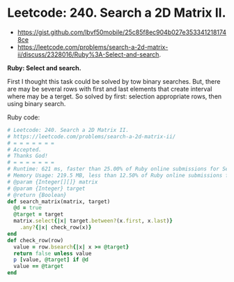 # Leetcode: 240. Search a 2D Matrix II.

- https://gist.github.com/lbvf50mobile/25c85f8ec904b027e3533412181748ce
- https://leetcode.com/problems/search-a-2d-matrix-ii/discuss/2328016/Ruby%3A-Select-and-search.

**Ruby: Select and search.**

First I thought this task could be solved by tow binary searches. But, there are may be several rows with first and last elements that create interval where may be a terget. So solved by first: selection appropriate rows, then using binary search.


Ruby code:
```Ruby
# Leetcode: 240. Search a 2D Matrix II.
# https://leetcode.com/problems/search-a-2d-matrix-ii/
# = = = = = = =
# Accepted.
# Thanks God!
# = = = = = = =
# Runtime: 621 ms, faster than 25.00% of Ruby online submissions for Search a 2D Matrix II.
# Memory Usage: 219.5 MB, less than 12.50% of Ruby online submissions for Search a 2D Matrix II.
# @param {Integer[][]} matrix
# @param {Integer} target
# @return {Boolean}
def search_matrix(matrix, target)
  @d = true
  @target = target
  matrix.select{|x| target.between?(x.first, x.last)}
    .any?{|x| check_row(x)}
end
def check_row(row)
  value = row.bsearch{|x| x >= @target}
  return false unless value
  p [value, @target] if @d
  value == @target
end
```
